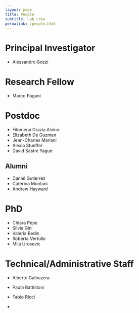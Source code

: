 ```yaml
---
layout: page
title: People
subtitle: Lab crew
permalink: /people.html
---
```


# Principal Investigator

- Alessandro Gozzi

# Research Fellow

- Marco Pagani

# Postdoc

- Filomena Grazia Alvino
- Elizabeth De Guzman
- Jean-Charles Mariani
- Alexia Stueffer
- David Sastre Yague 

## Alumni

- Daniel Gutierrez
- Caterina Montani
- Andrew Hayward

# PhD

- Chiara Pepe
- Silvia Gini
- Valeria Bedin
- Roberta Vertullo
- Mila Urosevic

# Technical/Administrative Staff

- Alberto Galbuzera
- Paola Battistoni
- Fabio Ricci






- 

